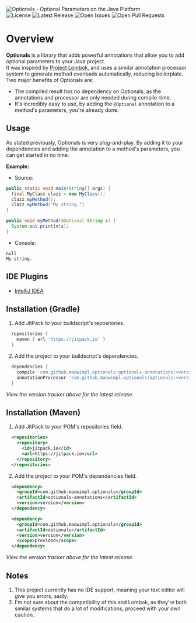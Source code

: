 ![Optionals - Optional Parameters on the Java Platform](https://i.imgur.com/fz8ZopG.png)
<br>
![License](https://img.shields.io/github/license/maowimpl/optionals?style=flat-square)
![Latest Release](https://img.shields.io/github/v/release/maowimpl/optionals?include_prereleases&style=flat-square)
![Open Issues](https://img.shields.io/github/issues/maowimpl/optionals?style=flat-square)
![Open Pull Requests](https://img.shields.io/github/issues-pr/maowimpl/optionals?style=flat-square)

# Overview

**Optionals** is a library that adds powerful annotations that allow you to add optional parameters to your Java project.<br>
It was inspired by [Project Lombok](https://projectlombok.org/), and uses a similar annotation processor system to generate method overloads automatically, reducing boilerplate.<br>
Two major benefits of Optionals are:
* The compiled result has no dependency on Optionals, as the annotations and processor are only needed during compile-time.
* It's incredibly easy to use, by adding the `@Optional` annotation to a method's parameters, you're already done.

## Usage

As stated previously, Optionals is very plug-and-play. By adding it to your dependencies and adding the annotation to a method's parameters, you can get started in no time.<br>

**Example:**
* Source:
```java
public static void main(String[] args) {
  final MyClass clazz = new MyClass();
  clazz.myMethod();
  clazz.myMethod("My string.")
}

public void myMethod(@Optional String s) {
  System.out.println(s);
}
```
* Console:
```
null
My string.
```

## IDE Plugins

* [IntelliJ IDEA](https://github.com/MaowImpl/optionals-intellij-plugin)

## Installation (Gradle)

1. Add JitPack to your buildscript's repositories.
```groovy
  repositories {
    maven { url 'https://jitpack.io' }
  }
```
2. Add the project to your buildscript's dependencies.
```groovy
  dependencies {
    compile 'com.github.maowimpl.optionals:optionals-annotations:<version>'
    annotationProcessor 'com.github.maowimpl.optionals:optionals:<version>'
  }
```
*View the version tracker above for the latest release.*

## Installation (Maven)
1. Add JitPack to your POM's repositories field.
```xml
  <repositories>
    <repository>
      <id>jitpack.io</id>
      <url>https://jitpack.io</url>
    </repository>
  </repositories>
```
2. Add the project to your POM's dependencies field.
```xml
  <dependency>
    <groupId>com.github.maowimpl.optionals</groupId>
    <artifactId>optionals-annotations</artifactId>
    <version>version</version>
  </dependency>

  <dependency>
    <groupId>com.github.maowimpl.optionals</groupId>
    <artifactId>optionals</artifactId>
    <version>version</version>
    <scope>provided</scope>
  </dependency>
```
*View the version tracker above for the latest release.*

## Notes

1. This project currently has no IDE support, meaning your text editor will give you errors, sadly.
2. I'm not sure about the compatibility of this and Lombok, as they're both similar systems that do a lot of modifications, proceed with your own caution.
